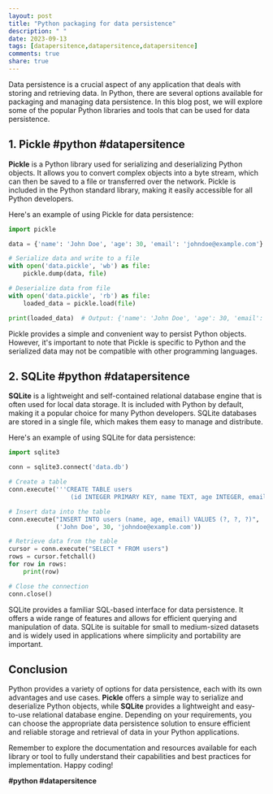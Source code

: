```yaml
---
layout: post
title: "Python packaging for data persistence"
description: " "
date: 2023-09-13
tags: [datapersitence,datapersitence,datapersitence]
comments: true
share: true
---
```


Data persistence is a crucial aspect of any application that deals with storing and retrieving data. In Python, there are several options available for packaging and managing data persistence. In this blog post, we will explore some of the popular Python libraries and tools that can be used for data persistence.

## 1. **Pickle** #python #datapersitence

**Pickle** is a Python library used for serializing and deserializing Python objects. It allows you to convert complex objects into a byte stream, which can then be saved to a file or transferred over the network. Pickle is included in the Python standard library, making it easily accessible for all Python developers.

Here's an example of using Pickle for data persistence:

```python
import pickle

data = {'name': 'John Doe', 'age': 30, 'email': 'johndoe@example.com'}

# Serialize data and write to a file
with open('data.pickle', 'wb') as file:
    pickle.dump(data, file)

# Deserialize data from file
with open('data.pickle', 'rb') as file:
    loaded_data = pickle.load(file)

print(loaded_data)  # Output: {'name': 'John Doe', 'age': 30, 'email': 'johndoe@example.com'}
```

Pickle provides a simple and convenient way to persist Python objects. However, it's important to note that Pickle is specific to Python and the serialized data may not be compatible with other programming languages.

## 2. **SQLite** #python #datapersitence

**SQLite** is a lightweight and self-contained relational database engine that is often used for local data storage. It is included with Python by default, making it a popular choice for many Python developers. SQLite databases are stored in a single file, which makes them easy to manage and distribute.

Here's an example of using SQLite for data persistence:

```python
import sqlite3

conn = sqlite3.connect('data.db')

# Create a table
conn.execute('''CREATE TABLE users
                 (id INTEGER PRIMARY KEY, name TEXT, age INTEGER, email TEXT)''')

# Insert data into the table
conn.execute("INSERT INTO users (name, age, email) VALUES (?, ?, ?)",
             ('John Doe', 30, 'johndoe@example.com'))

# Retrieve data from the table
cursor = conn.execute("SELECT * FROM users")
rows = cursor.fetchall()
for row in rows:
    print(row)

# Close the connection
conn.close()
```

SQLite provides a familiar SQL-based interface for data persistence. It offers a wide range of features and allows for efficient querying and manipulation of data. SQLite is suitable for small to medium-sized datasets and is widely used in applications where simplicity and portability are important.

## Conclusion

Python provides a variety of options for data persistence, each with its own advantages and use cases. **Pickle** offers a simple way to serialize and deserialize Python objects, while **SQLite** provides a lightweight and easy-to-use relational database engine. Depending on your requirements, you can choose the appropriate data persistence solution to ensure efficient and reliable storage and retrieval of data in your Python applications.

Remember to explore the documentation and resources available for each library or tool to fully understand their capabilities and best practices for implementation. Happy coding!

**#python #datapersitence**